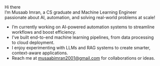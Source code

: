 Hi there  
I’m Musaab Imran, a CS graduate and Machine Learning Engineer passionate about AI, automation, and solving real-world problems at scale!

- I’m currently working on AI-powered automation systems to streamline workflows and boost efficiency.  
- I’ve built end-to-end machine learning pipelines, from data processing to cloud deployment.  
- I enjoy experimenting with LLMs and RAG systems to create smarter, context-aware applications.  
- Reach me at musaabimran2001@gmail.com for collaborations or ideas.
